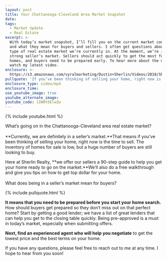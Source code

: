 ```yaml
---
layout: post
title: Your Chattanooga-Cleveland Area Market Snapshot
date:
tags:
  - Market Update
  - Real Estate
excerpt: >-
  With today’s market snapshot, I’ll fill you on the current market conditions
  and what they mean for buyers and sellers. I often get questions about what
  type of real estate market we’re currently in. At the moment, we’re in a
  strong seller’s market. Sellers should act quickly to get the most for their
  homes, and buyers need to be prepared early. To hear more about the market,
  watch my latest video.
enclosure: >-
  https://s3.amazonaws.com/vyralmarketing/Dustin+Sherlin/Videos/2018/Sherlin+Realty+%257C+Your+Chattanooga-Cleveland+Area+Market+Snapshot.mp4
pullquote: 'If you’ve been thinking of selling your home, right now is the time to sell.'
enclosure_type: video/mp4
enclosure_time:
use_youtube_image: true
youtube_alternate_image:
youtube_code: 1IW0t6ElwZw
---
```


{% include youtube.html %}

What’s going on in the Chattanooga-Cleveland area real estate market?<br><br>**Currently, we are definitely in a seller’s market.**That means if you’ve been thinking of selling your home, right now is the time to sell. The inventory of homes for sale is low, but a huge number of buyers are still looking to buy.

Here at Sherlin Realty, **we offer our sellers a 90-step guide to help you get your home ready to go on the market.**We’ll also do a free walkthrough and give you tips on how to get top dollar for your home.<br><br>What does being in a seller’s market mean for buyers?

{% include pullquote.html %}

**It means that you need to be prepared before you start your home search.** How should buyers get prepared so they don’t miss out on that perfect home? Start by getting a good lender; we have a list of great lenders that can help you get to the closing table quickly. Being pre-approved is a must in today’s market, especially when submitting offers.

**Next, find an experienced agent who will help you negotiate** to get the lowest price and the best terms on your home.

If you have any questions, please feel free to reach out to me at any time. I hope to hear from you soon!